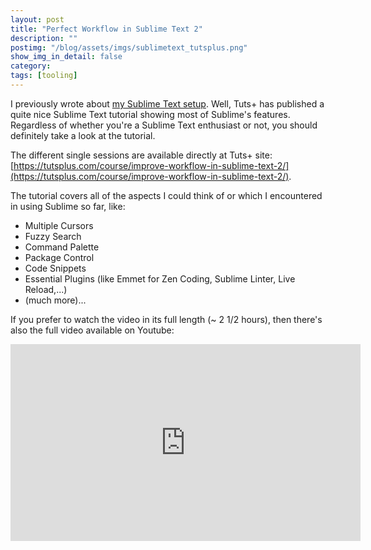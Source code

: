 ```yaml
---
layout: post
title: "Perfect Workflow in Sublime Text 2"
description: ""
postimg: "/blog/assets/imgs/sublimetext_tutsplus.png"
show_img_in_detail: false
category: 
tags: [tooling]
---
```


I previously wrote about [my Sublime Text setup](/blog/2013/04/my-sublimetext-setup/). Well, Tuts+ has published a quite nice Sublime Text tutorial showing most of Sublime's features. Regardless of whether you're a Sublime Text enthusiast or not, you should definitely take a look at the tutorial.

The different single sessions are available directly at Tuts+ site: [https://tutsplus.com/course/improve-workflow-in-sublime-text-2/](https://tutsplus.com/course/improve-workflow-in-sublime-text-2/).

The tutorial covers all of the aspects I could think of or which I encountered in using Sublime so far, like:

- Multiple Cursors
- Fuzzy Search
- Command Palette
- Package Control
- Code Snippets
- Essential Plugins (like Emmet for Zen Coding, Sublime Linter, Live Reload,...)
- (much more)...

If you prefer to watch the video in its full length (~ 2 1/2 hours), then there's also the full video available on Youtube:

<iframe width="560" height="315" src="http://www.youtube.com/embed/TZ-bgcJ6fQo" frameborder="0" allowfullscreen="allowfullscreen"> </iframe>